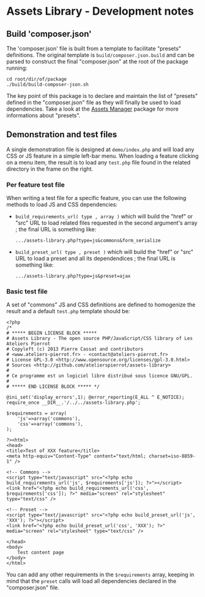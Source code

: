 Assets Library - Development notes
==================================


## Build 'composer.json'

The 'composer.json' file is built from a template to facilitate "presets" definitions. The
original template is `build/composer.json.build` and can be parsed to construct the final
"composer.json" at the root of the package running:

    cd root/dir/of/package
    ./build/build-composer-json.sh

The key point of this package is to declare and maintain the list of "presets" defined in
the "composer.json" file as they will finally be used to load dependencies. Take a look at
the [Assets Manager](https://github.com/atelierspierrot/assets-manager) package for more
informations about "presets".


## Demonstration and test files

A single demonstration file is designed at `demo/index.php` and will load any CSS or JS feature
in a simple left-bar menu. When loading a feature clicking on a menu item, the result is to
load any `test.php` file found in the related directory in the frame on the right.

### Per feature test file

When writing a test file for a specific feature, you can use the following methods to load
JS and CSS dependencies:

-   `build_requirements_url( type , array )` which will build the "href" or "src" URL to load
    related files requested in the second argument's array ; the final URL is something like:
    
        .../assets-library.php?type=js&commons&form_serialize

-   `build_preset_url( type , preset )` which will build the "href" or "src" URL to load
    a preset and all its dependendices ; the final URL is something like:
    
        .../assets-library.php?type=js&preset=ajax

### Basic test file

A set of "commons" JS and CSS definitions are defined to homogenize the result and a default
`test.php` template should be:

    <?php
    /*
    # ***** BEGIN LICENSE BLOCK *****
    # Assets Library - The open source PHP/JavaScript/CSS library of Les Ateliers Pierrot
    # Copyleft (c) 2013 Pierre Cassat and contributors
    # <www.ateliers-pierrot.fr> - <contact@ateliers-pierrot.fr>
    # License GPL-3.0 <http://www.opensource.org/licenses/gpl-3.0.html>
    # Sources <http://github.com/atelierspierrot/assets-library>
    #
    # Ce programme est un logiciel libre distribué sous licence GNU/GPL.
    #
    # ***** END LICENSE BLOCK ***** */

    @ini_set('display_errors',1); @error_reporting(E_ALL ^ E_NOTICE); 
    require_once __DIR__.'/../../assets-library.php';

    $requirements = array(
        'js'=>array('commons'),
        'css'=>array('commons'),
    );

    ?><html>
    <head>
    <title>Test of XXX feature</title>
    <meta http-equiv="Content-Type" content="text/html; charset=iso-8859-1" />

    <!-- Commons -->
    <script type="text/javascript" src="<?php echo build_requirements_url('js', $requirements['js']); ?>"></script>
    <link href="<?php echo build_requirements_url('css', $requirements['css']); ?>" media="screen" rel="stylesheet" type="text/css" />

    <!-- Preset -->
    <script type="text/javascript" src="<?php echo build_preset_url('js', 'XXX'); ?>"></script>
    <link href="<?php echo build_preset_url('css', 'XXX'); ?>" media="screen" rel="stylesheet" type="text/css" />

    </head>
    <body>
        Test content page
    </body>
    </html>

You can add any other requirements in the `$requirements` array, keeping in mind that the
`preset` calls will load all dependencies declared in the "composer.json" file.

